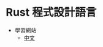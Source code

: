 # Rust 程式設計語言
- 學習網站
  - [中文](https://rust-lang.tw/book-tw/title-page.html#rust-%E7%A8%8B%E5%BC%8F%E8%A8%AD%E8%A8%88%E8%AA%9E%E8%A8%80)